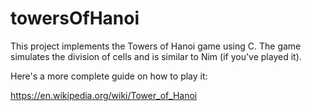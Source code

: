 # towersOfHanoi

This project implements the Towers of Hanoi game using C. The game simulates the division of cells and is similar to Nim (if you've played it).

Here's a more complete guide on how to play it:

https://en.wikipedia.org/wiki/Tower_of_Hanoi